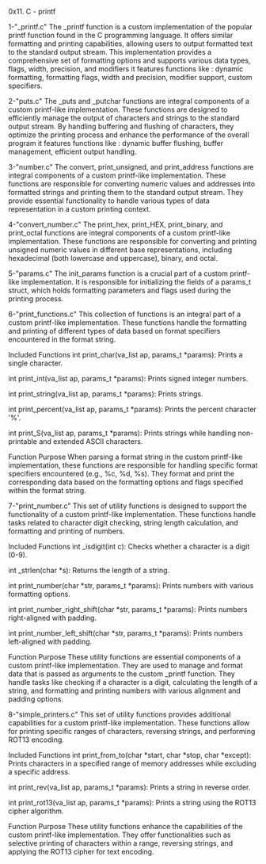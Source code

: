 0x11. C - printf

1-"_printf.c"
The _printf function is a custom implementation of the popular printf function found in the C programming language. It offers similar formatting and printing capabilities, allowing users to output formatted text to the standard output stream. This implementation provides a comprehensive set of formatting options and supports various data types, flags, width, precision, and modifiers it features functions like : dynamic formatting, formatting flags, width and precision, modifier support, custom specifiers.

2-"puts.c"
The _puts and _putchar functions are integral components of a custom printf-like implementation. These functions are designed to efficiently manage the output of characters and strings to the standard output stream. By handling buffering and flushing of characters, they optimize the printing process and enhance the performance of the overall program it features functions like : dynamic buffer flushing, buffer management, efficient output handling.

3-"number.c"
The convert, print_unsigned, and print_address functions are integral components of a custom printf-like implementation. These functions are responsible for converting numeric values and addresses into formatted strings and printing them to the standard output stream. They provide essential functionality to handle various types of data representation in a custom printing context.

4-"convert_number.c"
The print_hex, print_HEX, print_binary, and print_octal functions are integral components of a custom printf-like implementation. These functions are responsible for converting and printing unsigned numeric values in different base representations, including hexadecimal (both lowercase and uppercase), binary, and octal.

5-"params.c"
The init_params function is a crucial part of a custom printf-like implementation. It is responsible for initializing the fields of a params_t struct, which holds formatting parameters and flags used during the printing process.

6-"print_functions.c"
This collection of functions is an integral part of a custom printf-like implementation. These functions handle the formatting and printing of different types of data based on format specifiers encountered in the format string.

Included Functions
int print_char(va_list ap, params_t *params): Prints a single character.

int print_int(va_list ap, params_t *params): Prints signed integer numbers.

int print_string(va_list ap, params_t *params): Prints strings.

int print_percent(va_list ap, params_t *params): Prints the percent character '%'.

int print_S(va_list ap, params_t *params): Prints strings while handling non-printable and extended ASCII characters.

Function Purpose
When parsing a format string in the custom printf-like implementation, these functions are responsible for handling specific format specifiers encountered (e.g., %c, %d, %s). They format and print the corresponding data based on the formatting options and flags specified within the format string.

7-"print_number.c"
This set of utility functions is designed to support the functionality of a custom printf-like implementation. These functions handle tasks related to character digit checking, string length calculation, and formatting and printing of numbers.

Included Functions
int _isdigit(int c): Checks whether a character is a digit (0-9).

int _strlen(char *s): Returns the length of a string.

int print_number(char *str, params_t *params): Prints numbers with various formatting options.

int print_number_right_shift(char *str, params_t *params): Prints numbers right-aligned with padding.

int print_number_left_shift(char *str, params_t *params): Prints numbers left-aligned with padding.

Function Purpose
These utility functions are essential components of a custom printf-like implementation. They are used to manage and format data that is passed as arguments to the custom _printf function. They handle tasks like checking if a character is a digit, calculating the length of a string, and formatting and printing numbers with various alignment and padding options.

8-"simple_printers.c"
This set of utility functions provides additional capabilities for a custom printf-like implementation. These functions allow for printing specific ranges of characters, reversing strings, and performing ROT13 encoding.

Included Functions
int print_from_to(char *start, char *stop, char *except): Prints characters in a specified range of memory addresses while excluding a specific address.

int print_rev(va_list ap, params_t *params): Prints a string in reverse order.

int print_rot13(va_list ap, params_t *params): Prints a string using the ROT13 cipher algorithm.

Function Purpose
These utility functions enhance the capabilities of the custom printf-like implementation. They offer functionalities such as selective printing of characters within a range, reversing strings, and applying the ROT13 cipher for text encoding.
